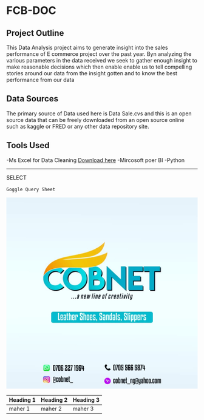 # FCB-DOC

## Project Outline
This Data Analysis project aims to generate insight into the sales performance of E commerce project over the past year. Byn analyzing the various parameters in the data received we seek to gather enough insight to make reasonable decisions which then enable enable us to tell compelling stories around our data from the insight gotten and to know the best performance from our data

## Data Sources
The primary source of Data used here is Data Sale.cvs and this is an open source data that can be freely downloaded from an open source online such as kaggle or FRED or any other data repository site.

## Tools Used

-Ms Excel for Data Cleaning [Download here](https://microsoft.com)
-Mircosoft poer BI
-Python

---
SELECT



```
Goggle Query Sheet

```
![](2019_07_13_01_06_IMG_0607.JPG)

|Heading 1 | Heading 2 | Heading 3|
|------ | --------- | --------------- |
| maher 1 | maher 2 | maher 3|
